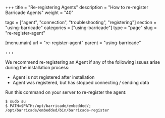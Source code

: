 +++
title = "Re-registering Agents"
description = "How to re-register Barricade Agents"
weight = "40"

tags = ["agent", "connection", "troubleshooting", "registering"]
section = "using-barricade"
categories = ["using-barricade"]
type = "page"
slug = "re-register-agent"

[menu.main]
    url = "re-register-agent"
    parent = "using-barricade"

+++

We recommend re-registering an Agent if any of the following issues arise during the installation process:

*   Agent is not registered after installation
*   Agent was registered, but has stopped connecting / sending data

Run this command on your server to re-register the agent:

```
$ sudo su
$ PATH=$PATH:/opt/barricade/embedded/; /opt/barricade/embedded/bin/barricade-register
```
